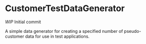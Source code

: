 # CustomerTestDataGenerator
_WIP_ Initial commit

A simple data generator for creating a specified number of pseudo-customer data for use in test applications.